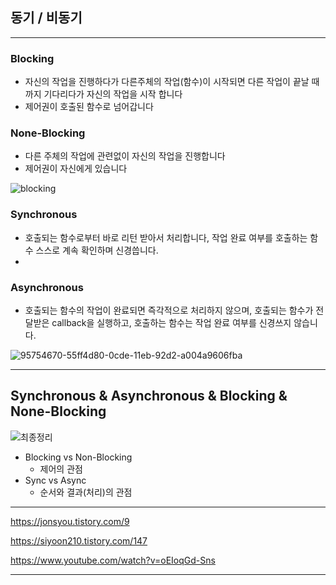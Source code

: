 ## 동기 / 비동기
---

### Blocking
- 자신의 작업을 진행하다가 다른주체의 작업(함수)이 시작되면 다른 작업이 끝날 때까지 기다리다가 자신의 작업을 시작 합니다
- 제어권이 호출된 함수로 넘어갑니다

### None-Blocking
- 다른 주체의 작업에 관련없이 자신의 작업을 진행합니다
- 제어권이 자신에게 있습니다

![blocking](https://user-images.githubusercontent.com/80400157/200709065-8e7eb192-0404-48b6-857a-8755fffa4ca9.png)
### Synchronous
- 호출되는 함수로부터 바로 리턴 받아서 처리합니다, 작업 완료 여부를 호출하는 함수 스스로 계속 확인하며 신경씁니다.
- 
### Asynchronous
- 호출되는 함수의 작업이 완료되면 즉각적으로 처리하지 않으며, 호출되는 함수가 전달받은 callback을 실행하고, 호출하는 함수는 작업 완료 여부를 신경쓰지 않습니다.

![95754670-55ff4d80-0cde-11eb-92d2-a004a9606fba](https://user-images.githubusercontent.com/80400157/200709884-e58db36a-8610-4aeb-9245-5c66054bb81b.png)

---

## Synchronous & Asynchronous & Blocking & None-Blocking

![최종정리](https://user-images.githubusercontent.com/80400157/200730360-d35fb911-5a04-447a-a3a5-a45f2c109ef5.png)
- Blocking vs Non-Blocking
    - 제어의 관점
- Sync vs Async
    - 순서와 결과(처리)의 관점

---
https://jonsyou.tistory.com/9

https://siyoon210.tistory.com/147

https://www.youtube.com/watch?v=oEIoqGd-Sns

---
